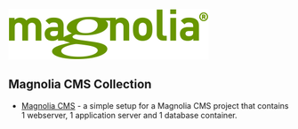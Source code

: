 [![Magnolia CMS](images/magnolia_logo.png)](../../../magnolia-cms)

## Magnolia CMS Collection

* [Magnolia CMS](magnolia/README.md) - a simple setup for a Magnolia CMS project that contains 1 webserver, 1 application server and 1 database container.